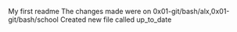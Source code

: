 My first readme
The changes made were on 0x01-git/bash/alx,0x01-git/bash/school
Created new file called up_to_date
